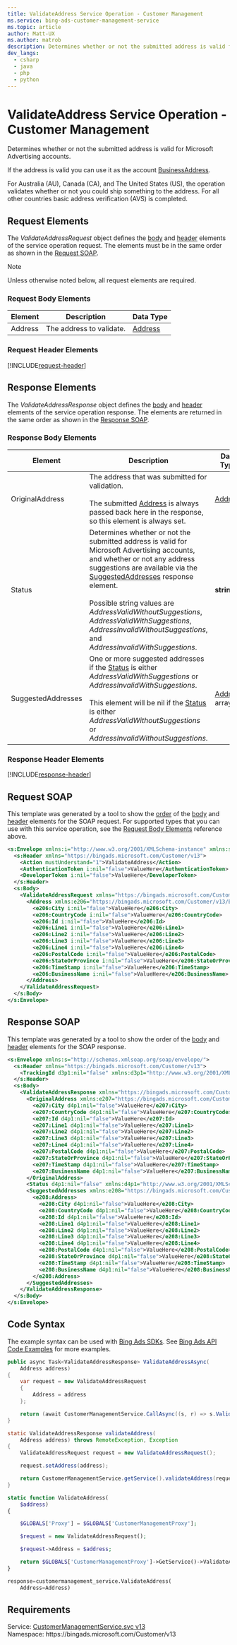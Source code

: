 ```yaml
---
title: ValidateAddress Service Operation - Customer Management
ms.service: bing-ads-customer-management-service
ms.topic: article
author: Matt-UX
ms.author: matrob
description: Determines whether or not the submitted address is valid for Microsoft Advertising accounts.
dev_langs: 
  - csharp
  - java
  - php
  - python
---
```

# ValidateAddress Service Operation - Customer Management
Determines whether or not the submitted address is valid for Microsoft Advertising accounts. 

If the address is valid you can use it as the account [BusinessAddress](advertiseraccount.md#businessaddress). 

For Australia (AU), Canada (CA), and The United States (US), the operation validates whether or not you could ship something to the address. For all other countries basic address verification (AVS) is completed. 

## <a name="request"></a>Request Elements
The *ValidateAddressRequest* object defines the [body](#request-body) and [header](#request-header) elements of the service operation request. The elements must be in the same order as shown in the [Request SOAP](#request-soap). 

> [!NOTE]
> Unless otherwise noted below, all request elements are required.

### <a name="request-body"></a>Request Body Elements

|Element|Description|Data Type|
|-----------|---------------|-------------|
|<a name="address"></a>Address|The address to validate.|[Address](address.md)|

### <a name="request-header"></a>Request Header Elements
[!INCLUDE[request-header](./includes/request-header.md)]

## <a name="response"></a>Response Elements
The *ValidateAddressResponse* object defines the [body](#response-body) and [header](#response-header) elements of the service operation response. The elements are returned in the same order as shown in the [Response SOAP](#response-soap).

### <a name="response-body"></a>Response Body Elements

|Element|Description|Data Type|
|-----------|---------------|-------------|
|<a name="originaladdress"></a>OriginalAddress|The address that was submitted for validation.<br/><br/>The submitted [Address](#address) is always passed back here in the response, so this element is always set.|[Address](address.md)|
|<a name="status"></a>Status|Determines whether or not the submitted address is valid for Microsoft Advertising accounts, and whether or not any address suggestions are available via the [SuggestedAddresses](#suggestedaddresses) response element.<br/><br/>Possible string values are *AddressValidWithoutSuggestions*, *AddressValidWithSuggestions*, *AddressInvalidWithoutSuggestions*, and *AddressInvalidWithSuggestions*.|**string**|
|<a name="suggestedaddresses"></a>SuggestedAddresses|One or more suggested addresses if the [Status](#status) is either *AddressValidWithSuggestions* or *AddressInvalidWithSuggestions*.<br/><br/>This element will be nil if the [Status](#status) is either *AddressValidWithoutSuggestions* or *AddressInvalidWithoutSuggestions*.|[Address](address.md) array|

### <a name="response-header"></a>Response Header Elements
[!INCLUDE[response-header](./includes/response-header.md)]

## <a name="request-soap"></a>Request SOAP
This template was generated by a tool to show the [order](../guides/services-protocol.md#element-order) of the [body](#request-body) and [header](#request-header) elements for the SOAP request. For supported types that you can use with this service operation, see the [Request Body Elements](#request-body) reference above.

```xml
<s:Envelope xmlns:i="http://www.w3.org/2001/XMLSchema-instance" xmlns:s="http://schemas.xmlsoap.org/soap/envelope/">
  <s:Header xmlns="https://bingads.microsoft.com/Customer/v13">
    <Action mustUnderstand="1">ValidateAddress</Action>
    <AuthenticationToken i:nil="false">ValueHere</AuthenticationToken>
    <DeveloperToken i:nil="false">ValueHere</DeveloperToken>
  </s:Header>
  <s:Body>
    <ValidateAddressRequest xmlns="https://bingads.microsoft.com/Customer/v13">
      <Address xmlns:e206="https://bingads.microsoft.com/Customer/v13/Entities" i:nil="false">
        <e206:City i:nil="false">ValueHere</e206:City>
        <e206:CountryCode i:nil="false">ValueHere</e206:CountryCode>
        <e206:Id i:nil="false">ValueHere</e206:Id>
        <e206:Line1 i:nil="false">ValueHere</e206:Line1>
        <e206:Line2 i:nil="false">ValueHere</e206:Line2>
        <e206:Line3 i:nil="false">ValueHere</e206:Line3>
        <e206:Line4 i:nil="false">ValueHere</e206:Line4>
        <e206:PostalCode i:nil="false">ValueHere</e206:PostalCode>
        <e206:StateOrProvince i:nil="false">ValueHere</e206:StateOrProvince>
        <e206:TimeStamp i:nil="false">ValueHere</e206:TimeStamp>
        <e206:BusinessName i:nil="false">ValueHere</e206:BusinessName>
      </Address>
    </ValidateAddressRequest>
  </s:Body>
</s:Envelope>
```

## <a name="response-soap"></a>Response SOAP
This template was generated by a tool to show the order of the [body](#response-body) and [header](#response-header) elements for the SOAP response.

```xml
<s:Envelope xmlns:s="http://schemas.xmlsoap.org/soap/envelope/">
  <s:Header xmlns="https://bingads.microsoft.com/Customer/v13">
    <TrackingId d3p1:nil="false" xmlns:d3p1="http://www.w3.org/2001/XMLSchema-instance">ValueHere</TrackingId>
  </s:Header>
  <s:Body>
    <ValidateAddressResponse xmlns="https://bingads.microsoft.com/Customer/v13">
      <OriginalAddress xmlns:e207="https://bingads.microsoft.com/Customer/v13/Entities" d4p1:nil="false" xmlns:d4p1="http://www.w3.org/2001/XMLSchema-instance">
        <e207:City d4p1:nil="false">ValueHere</e207:City>
        <e207:CountryCode d4p1:nil="false">ValueHere</e207:CountryCode>
        <e207:Id d4p1:nil="false">ValueHere</e207:Id>
        <e207:Line1 d4p1:nil="false">ValueHere</e207:Line1>
        <e207:Line2 d4p1:nil="false">ValueHere</e207:Line2>
        <e207:Line3 d4p1:nil="false">ValueHere</e207:Line3>
        <e207:Line4 d4p1:nil="false">ValueHere</e207:Line4>
        <e207:PostalCode d4p1:nil="false">ValueHere</e207:PostalCode>
        <e207:StateOrProvince d4p1:nil="false">ValueHere</e207:StateOrProvince>
        <e207:TimeStamp d4p1:nil="false">ValueHere</e207:TimeStamp>
        <e207:BusinessName d4p1:nil="false">ValueHere</e207:BusinessName>
      </OriginalAddress>
      <Status d4p1:nil="false" xmlns:d4p1="http://www.w3.org/2001/XMLSchema-instance">ValueHere</Status>
      <SuggestedAddresses xmlns:e208="https://bingads.microsoft.com/Customer/v13/Entities" d4p1:nil="false" xmlns:d4p1="http://www.w3.org/2001/XMLSchema-instance">
        <e208:Address>
          <e208:City d4p1:nil="false">ValueHere</e208:City>
          <e208:CountryCode d4p1:nil="false">ValueHere</e208:CountryCode>
          <e208:Id d4p1:nil="false">ValueHere</e208:Id>
          <e208:Line1 d4p1:nil="false">ValueHere</e208:Line1>
          <e208:Line2 d4p1:nil="false">ValueHere</e208:Line2>
          <e208:Line3 d4p1:nil="false">ValueHere</e208:Line3>
          <e208:Line4 d4p1:nil="false">ValueHere</e208:Line4>
          <e208:PostalCode d4p1:nil="false">ValueHere</e208:PostalCode>
          <e208:StateOrProvince d4p1:nil="false">ValueHere</e208:StateOrProvince>
          <e208:TimeStamp d4p1:nil="false">ValueHere</e208:TimeStamp>
          <e208:BusinessName d4p1:nil="false">ValueHere</e208:BusinessName>
        </e208:Address>
      </SuggestedAddresses>
    </ValidateAddressResponse>
  </s:Body>
</s:Envelope>
```

## <a name="example"></a>Code Syntax
The example syntax can be used with [Bing Ads SDKs](../guides/client-libraries.md). See [Bing Ads API Code Examples](../guides/code-examples.md) for more examples.
```csharp
public async Task<ValidateAddressResponse> ValidateAddressAsync(
	Address address)
{
	var request = new ValidateAddressRequest
	{
		Address = address
	};

	return (await CustomerManagementService.CallAsync((s, r) => s.ValidateAddressAsync(r), request));
}
```
```java
static ValidateAddressResponse validateAddress(
	Address address) throws RemoteException, Exception
{
	ValidateAddressRequest request = new ValidateAddressRequest();

	request.setAddress(address);

	return CustomerManagementService.getService().validateAddress(request);
}
```
```php
static function ValidateAddress(
	$address)
{

	$GLOBALS['Proxy'] = $GLOBALS['CustomerManagementProxy'];

	$request = new ValidateAddressRequest();

	$request->Address = $address;

	return $GLOBALS['CustomerManagementProxy']->GetService()->ValidateAddress($request);
}
```
```python
response=customermanagement_service.ValidateAddress(
	Address=Address)
```

## Requirements
Service: [CustomerManagementService.svc v13](https://clientcenter.api.bingads.microsoft.com/Api/CustomerManagement/v13/CustomerManagementService.svc)  
Namespace: https\://bingads.microsoft.com/Customer/v13  

